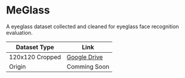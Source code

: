 # MeGlass
A eyeglass dataset collected and cleaned for eyeglass face recognition evaluation.

|Dataset Type|Link|
|-|-|
|120x120 Cropped|[Google Drive](https://drive.google.com/open?id=1T15qNvU5FHg3Xte_aOTFSwP66_x6gfxZ)|
|Origin|Comming Soon|

